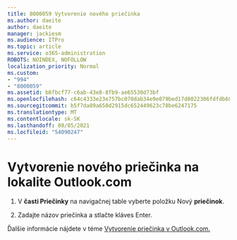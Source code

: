 ```yaml
---
title: 8000059 Vytvorenie nového priečinka
ms.author: daeite
author: daeite
manager: jackiesm
ms.audience: ITPro
ms.topic: article
ms.service: o365-administration
ROBOTS: NOINDEX, NOFOLLOW
localization_priority: Normal
ms.custom:
- "994"
- "8000059"
ms.assetid: b8fbcf77-c6ab-43e8-8fb9-ae65530d73bf
ms.openlocfilehash: c64c4333e23e757bc070dab34e9e079bed17d8022306fdfdb68892fda76a4981
ms.sourcegitcommit: b5f7da89a650d2915dc652449623c78be6247175
ms.translationtype: MT
ms.contentlocale: sk-SK
ms.lasthandoff: 08/05/2021
ms.locfileid: "54090247"
---
```

# <a name="create-a-new-folder-in-outlookcom"></a>Vytvorenie nového priečinka na lokalite Outlook.com

1. V **časti Priečinky** na navigačnej table vyberte položku Nový **priečinok**.

2. Zadajte názov priečinka a stlačte kláves Enter.

Ďalšie informácie nájdete v téme [Vytvorenie priečinka v Outlook.com.](https://support.office.com/article/5fa8de74-3562-4729-ac1d-5599f470b25a?wt.mc_id=Office_Outlook_com_Alchemy)
  